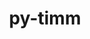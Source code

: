 ---
title: "py-timm"
layout: cache
categories: [package, develop-2024-02-18]
meta: {"versions": ["0.9.2", "0.9.5"], "compilers": ["apple-clang@=15.0.0", "gcc@=11.4.0"], "oss": ["ubuntu22.04", "ventura"], "platforms": ["darwin", "linux"], "targets": ["aarch64", "x86_64_v3"], "stacks": ["ml-darwin-aarch64-mps", "ml-linux-x86_64-cpu", "ml-linux-x86_64-cuda", "root"], "num_specs": 9, "num_specs_by_stack": {"root": 9, "ml-darwin-aarch64-mps": 3, "ml-linux-x86_64-cuda": 3, "ml-linux-x86_64-cpu": 3}}
spec_details: [{"hash": "lmasdavqydjb6m72l7xvpggmdf7zk5ks", "compiler": "apple-clang@=15.0.0", "versions": ["0.9.2"], "os": "ventura", "platform": "darwin", "target": "aarch64", "variants": ["build_system=python_pip"], "stacks": ["root", "ml-darwin-aarch64-mps"], "size": "-", "tarball": "https://binaries.spack.io/develop-2024-02-18/build_cache/darwin-ventura-aarch64/apple-clang-15.0.0/py-timm-0.9.2/darwin-ventura-aarch64-apple-clang-15.0.0-py-timm-0.9.2-lmasdavqydjb6m72l7xvpggmdf7zk5ks.spack"}, {"hash": "jrwt6ug5f5qknayzt2pvtiw247trar4y", "compiler": "apple-clang@=15.0.0", "versions": ["0.9.2"], "os": "ventura", "platform": "darwin", "target": "aarch64", "variants": ["build_system=python_pip"], "stacks": ["root", "ml-darwin-aarch64-mps"], "size": "-", "tarball": "https://binaries.spack.io/develop-2024-02-18/build_cache/darwin-ventura-aarch64/apple-clang-15.0.0/py-timm-0.9.2/darwin-ventura-aarch64-apple-clang-15.0.0-py-timm-0.9.2-jrwt6ug5f5qknayzt2pvtiw247trar4y.spack"}, {"hash": "6ctrtqezyeeo5s7v54j56yhfu2c44uo6", "compiler": "apple-clang@=15.0.0", "versions": ["0.9.5"], "os": "ventura", "platform": "darwin", "target": "aarch64", "variants": ["build_system=python_pip"], "stacks": ["root", "ml-darwin-aarch64-mps"], "size": "-", "tarball": "https://binaries.spack.io/develop-2024-02-18/build_cache/darwin-ventura-aarch64/apple-clang-15.0.0/py-timm-0.9.5/darwin-ventura-aarch64-apple-clang-15.0.0-py-timm-0.9.5-6ctrtqezyeeo5s7v54j56yhfu2c44uo6.spack"}, {"hash": "xvovai7romzob27de5rveo72vquzlo5j", "compiler": "gcc@=11.4.0", "versions": ["0.9.2"], "os": "ubuntu22.04", "platform": "linux", "target": "x86_64_v3", "variants": ["build_system=python_pip"], "stacks": ["ml-linux-x86_64-cuda", "root"], "size": "-", "tarball": "https://binaries.spack.io/develop-2024-02-18/build_cache/linux-ubuntu22.04-x86_64_v3/gcc-11.4.0/py-timm-0.9.2/linux-ubuntu22.04-x86_64_v3-gcc-11.4.0-py-timm-0.9.2-xvovai7romzob27de5rveo72vquzlo5j.spack"}, {"hash": "h4oh5kvj4dfb6d6huhihkhrogzppbgwu", "compiler": "gcc@=11.4.0", "versions": ["0.9.2"], "os": "ubuntu22.04", "platform": "linux", "target": "x86_64_v3", "variants": ["build_system=python_pip"], "stacks": ["ml-linux-x86_64-cpu", "root"], "size": "-", "tarball": "https://binaries.spack.io/develop-2024-02-18/build_cache/linux-ubuntu22.04-x86_64_v3/gcc-11.4.0/py-timm-0.9.2/linux-ubuntu22.04-x86_64_v3-gcc-11.4.0-py-timm-0.9.2-h4oh5kvj4dfb6d6huhihkhrogzppbgwu.spack"}, {"hash": "lkiniqyhzy7mobs6lwhto6xxqenzb5dm", "compiler": "gcc@=11.4.0", "versions": ["0.9.2"], "os": "ubuntu22.04", "platform": "linux", "target": "x86_64_v3", "variants": ["build_system=python_pip"], "stacks": ["ml-linux-x86_64-cpu", "root"], "size": "-", "tarball": "https://binaries.spack.io/develop-2024-02-18/build_cache/linux-ubuntu22.04-x86_64_v3/gcc-11.4.0/py-timm-0.9.2/linux-ubuntu22.04-x86_64_v3-gcc-11.4.0-py-timm-0.9.2-lkiniqyhzy7mobs6lwhto6xxqenzb5dm.spack"}, {"hash": "dkginufpfds6dbpa2tgcqxxqbg5cjklv", "compiler": "gcc@=11.4.0", "versions": ["0.9.2"], "os": "ubuntu22.04", "platform": "linux", "target": "x86_64_v3", "variants": ["build_system=python_pip"], "stacks": ["ml-linux-x86_64-cuda", "root"], "size": "-", "tarball": "https://binaries.spack.io/develop-2024-02-18/build_cache/linux-ubuntu22.04-x86_64_v3/gcc-11.4.0/py-timm-0.9.2/linux-ubuntu22.04-x86_64_v3-gcc-11.4.0-py-timm-0.9.2-dkginufpfds6dbpa2tgcqxxqbg5cjklv.spack"}, {"hash": "ho4o5rkyobg2jzxp76bcvatqc72gfr5q", "compiler": "gcc@=11.4.0", "versions": ["0.9.5"], "os": "ubuntu22.04", "platform": "linux", "target": "x86_64_v3", "variants": ["build_system=python_pip"], "stacks": ["ml-linux-x86_64-cuda", "root"], "size": "-", "tarball": "https://binaries.spack.io/develop-2024-02-18/build_cache/linux-ubuntu22.04-x86_64_v3/gcc-11.4.0/py-timm-0.9.5/linux-ubuntu22.04-x86_64_v3-gcc-11.4.0-py-timm-0.9.5-ho4o5rkyobg2jzxp76bcvatqc72gfr5q.spack"}, {"hash": "qlqyfofvqs5rzmcfj2uvodfz2bb7yikg", "compiler": "gcc@=11.4.0", "versions": ["0.9.5"], "os": "ubuntu22.04", "platform": "linux", "target": "x86_64_v3", "variants": ["build_system=python_pip"], "stacks": ["ml-linux-x86_64-cpu", "root"], "size": "-", "tarball": "https://binaries.spack.io/develop-2024-02-18/build_cache/linux-ubuntu22.04-x86_64_v3/gcc-11.4.0/py-timm-0.9.5/linux-ubuntu22.04-x86_64_v3-gcc-11.4.0-py-timm-0.9.5-qlqyfofvqs5rzmcfj2uvodfz2bb7yikg.spack"}]
---